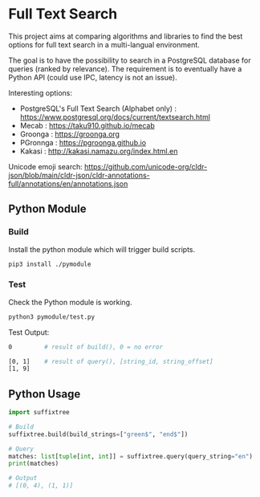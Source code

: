 # Full Text Search

This project aims at comparing algorithms and libraries to find the best options for full text search in a multi-langual environment.

The goal is to have the possibility to search in a PostgreSQL database for queries (ranked by relevance). The requirement is to eventually have a Python API (could use IPC, latency is not an issue).

Interesting options:

* PostgreSQL's Full Text Search (Alphabet only) : https://www.postgresql.org/docs/current/textsearch.html
* Mecab : https://taku910.github.io/mecab
* Groonga : https://groonga.org
* PGronnga : https://pgroonga.github.io
* Kakasi : http://kakasi.namazu.org/index.html.en


Unicode emoji search:
https://github.com/unicode-org/cldr-json/blob/main/cldr-json/cldr-annotations-full/annotations/en/annotations.json


## Python Module

### Build

Install the python module which will trigger build scripts.
```bash
pip3 install ./pymodule
```


### Test

Check the Python module is working.
```bash
python3 pymodule/test.py
```

Test Output:
```bash
0         # result of build(), 0 = no error

[0, 1]    # result of query(), [string_id, string_offset]
[1, 9]
```


## Python Usage

```python
import suffixtree

# Build
suffixtree.build(build_strings=["green$", "end$"])

# Query
matches: list[tuple[int, int]] = suffixtree.query(query_string="en")
print(matches)

# Output
# [(0, 4), (1, 1)]
```